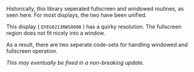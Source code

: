 Historically, this library seperated fullscreen and windowed routines, as seen here. For most displays, the two have been unified.

This display ( ```QYEG0213RWS8000``` ) has a quirky resolution. The fullscreen region does not fit nicely into a window.

As a result, there are two seperate code-sets for handling windowed and fullscreen operation.

*This may eventually be fixed in a non-breaking update.*